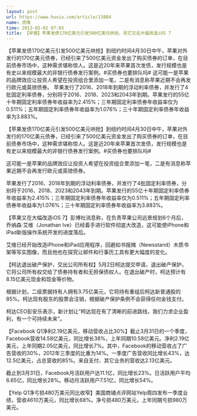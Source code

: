 ```yaml
---
layout: post
url: https://www.huxiu.com/article/13884
name: 虎嗅
time: 2013-05-02 07:03
title: 【早报】苹果发债170亿美元引发500亿美元哄抢，另它又在大幅改造iOS 7
---
```

【苹果发债170亿美元引发500亿美元哄抢】到纽约时间4月30日中午，苹果对外发行的170亿美元债券，已经引来了500亿美元资金发出了购买债券的订单，在目前债券市场中，这种需求堪称惊人。这是近20年来苹果首次发债，发行规模也是有史以来规模最大的非银行债券发行案例。#买债券也要排队吗# 这可能一是苹果的品牌效应让投资人希望在投资组合里添加一笔，二是有消息称苹果近期不会再发行欧元或英镑债券。 苹果发行了2016、2018年到期的浮动利率债券，并发行了4批固定利率债券，分别将于2016、2018、2023和2043年到期。苹果发行的55亿十年期固定利率债券年收益率为2.415%；三年期固定利率债券年收益率仅为0.511%；五年期固定利率债券年收益率为1.076%；三十年期固定利率债券年收益率为3.883%。

【苹果发债170亿美元引发500亿美元哄抢】到纽约时间4月30日中午，苹果对外发行的170亿美元债券，已经引来了500亿美元资金发出了购买债券的订单，在目前债券市场中，这种需求堪称惊人。这是近20年来苹果首次发债，发行规模也是有史以来规模最大的非银行债券发行案例。#买债券也要排队吗#

这可能一是苹果的品牌效应让投资人希望在投资组合里添加一笔，二是有消息称苹果近期不会再发行欧元或英镑债券。

苹果发行了2016、2018年到期的浮动利率债券，并发行了4批固定利率债券，分别将于2016、2018、2023和2043年到期。苹果发行的55亿十年期固定利率债券年收益率为2.415%；三年期固定利率债券年收益率仅为0.511%；五年期固定利率债券年收益率为1.076%；三十年期固定利率债券年收益率为3.883%。

【苹果又在大幅改造iOS 7】彭博社消息称，在负责苹果公司远景规划6个月后，乔纳森·艾维（Jonathan Ive）已经着手进行软件彻底大改造，这可能使iPhone和iPad新版操作系统开发的进度落后。

艾维已经开始改造iPhone和iPad应用程序，回避如书报摊（Newsstand）木质书架等写实图像，而且他也在探究让邮件和行事历工具有更大幅度的变化。

【柯达退出破产保护，交出公司所有权】5月2日柯达提交申请，退出破产保护，它将公司所有权交给了债券持有者和无担保债权人。在退出破产时，柯达预计有8.15亿美元现金和现金等价物。

根据计划，二级票据持有人拥有3.75亿美元，它将持有重组后柯达新普通股的85%。柯达现有股东的股票会注销，根据破产保护条例不会获得任何金钱支付。

柯达CEO彭安乐表示，新计划让“柯达现在有了清晰的前进路线，我们力求企业盈利，有一个可持续未来”。

【Facebook Q1净利2.19亿美元，移动营收占比30%】截止3月31日的一个季度，Facebook营收14.58亿美元，同比增长38%，上年同期10.58亿美元。净利2.19亿美元，上年同期2.05亿美元，同比增长7%。其中，Facebook的移动营收占了广告营收的30%，2012年三季度的比重为14%。一季度广告营收同比增长43%，达12.5亿美元，占总营收的85%。来自支付、其它业务的营收达2.13亿美元。

截止到3月31日，Facebook月活跃用户达11.1亿，同比增长23%。日活跃用户平均6.65亿，同比增长28%。移动月活跃用户7.51亿，同比增长54%。

【Yelp Q1净亏损480万美元同比收窄】美国商铺点评网站Yelp周四发布一季度业绩，营收4610万美元，同比增长68%。净亏损480万美元，上年同期亏损980万美元。

